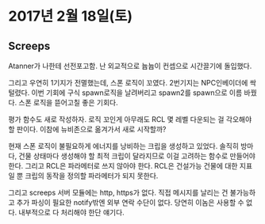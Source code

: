 # 2017년 2월 18일(토)

## Screeps
Atanner가 나한테 선전포고함. 난 외교적으로 늅늅이 컨셉으로 시간끌기에 돌입했다.

그리고 우연히 1기지가 전멸했는데, 스폰 로직이 꼬였다. 2번기지는 NPC인베이더에 싹 털렸다.
이번 기회에 구식 spawn로직을 날려버리고 spawn2를 spawn으로 이름 바꿨다.
스폰 로직을 뜯어고칠 좋은 기회다.

평가 함수도 새로 작성하자.
로직 꼬인게 아무래도 RCL 몇 레벨 다운되는 걸 각오해야 할 판이다. 이참에 뉴비존으로 옮겨가서 새로 시작할까?

현재 스폰 로직이 불필요하게 에너지를 낭비하는 크립을 생성하고 있었다. 솔직히 방마다, 건물 상태마다 생성해야 할 최적 크립이 달라지므로 이걸 고려하는 함수로 만들어야 한다.
그리고 RCL은 파라메터로 쓰지 않아야 한다. RCL은 건설가능 건물에 대한 지표일 뿐 크립의 동작을 정의할 파라메터가 되지 못한다.

그리고 screeps 서버 모듈에는 http, https가 없다. 직접 메시지를 날리는 건 불가능하고 추가 파싱이 필요한 notify밖엔 외부 연락 수단이 없다. 당연히 이놈은 사용할 수 없다. 내부적으로 다 처리해야 한단 얘기다.

